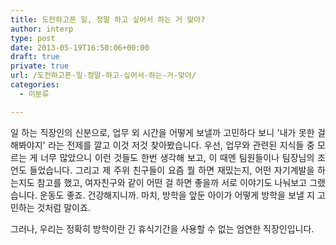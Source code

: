```yaml
---
title: 도전하고픈 일, 정말 하고 싶어서 하는 거 맞아?
author: interp
type: post
date: 2013-05-19T16:50:06+00:00
draft: true
private: true
url: /도전하고픈-일-정말-하고-싶어서-하는-거-맞아/
categories:
  - 미분류

---
```

<p style="text-align: justify;">
  일 하는 직장인의 신분으로, 업무 외 시간을 어떻게 보낼까 고민하다 보니 '내가 못한 걸 해봐야지' 라는 전제를 깔고 이것 저것 찾아봤습니다. 우선, 업무와 관련된 지식들 중 모르는 게 너무 많았으니 이런 것들도 한번 생각해 보고, 이 때엔 팀원들이나 팀장님의 조언도 들었습니다. 그리고 제 주위 친구들이 요즘 뭘 하면 재밌는지, 어떤 자기계발을 하는지도 참고를 했고, 여자친구와 같이 어떤 걸 하면 좋을까 서로 이야기도 나눠보고 그랬습니다. 운동도 좋죠. 건강해지니까. 마치, 방학을 앞둔 아이가 어떻게 방학을 보낼 지 고민하는 것처럼 말이죠.
</p>

그러나, 우리는 정확히 방학이란 긴 휴식기간을 사용할 수 없는 엄연한 직장인입니다.&nbsp;